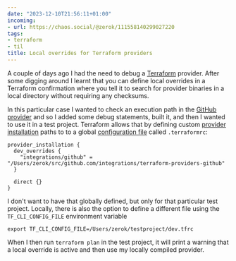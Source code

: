 ```yaml
---
date: "2023-12-10T21:56:11+01:00"
incoming:
- url: https://chaos.social/@zerok/111558140299027220
tags:
- terraform
- til
title: Local overrides for Terraform providers
---
```


A couple of days ago I had the need to debug a [Terraform](https://www.terraform.io/) provider. After some digging around I learnt that you can define local overrides in a Terraform confirmation where you tell it to search for provider binaries in a local directory without requiring any checksums.

In this particular case I wanted to check an execution path in the [GitHub provider](https://github.com/integrations/terraform-provider-github) and so I added some debug statements, built it, and then I wanted to use it in a test project. Terraform allows that by defining custom [provider installation](https://developer.hashicorp.com/terraform/cli/config/config-file#provider-installation) paths to to a global [configuration file](https://developer.hashicorp.com/terraform/cli/config/config-file) called `.terraformrc`:

```
provider_installation {
  dev_overrides {
    "integrations/github" = "/Users/zerok/src/github.com/integrations/terraform-providers-github"
  }

  direct {}
}
```

I don't want to have that globally defined, but only for that particular test project. Locally, there is also the option to define a different file using the `TF_CLI_CONFIG_FILE` environment variable

```
export TF_CLI_CONFIG_FILE=/Users/zerok/testproject/dev.tfrc
```

When I then run `terraform plan` in the test project, it will print a warning that a local override is active and then use my locally compiled provider.
